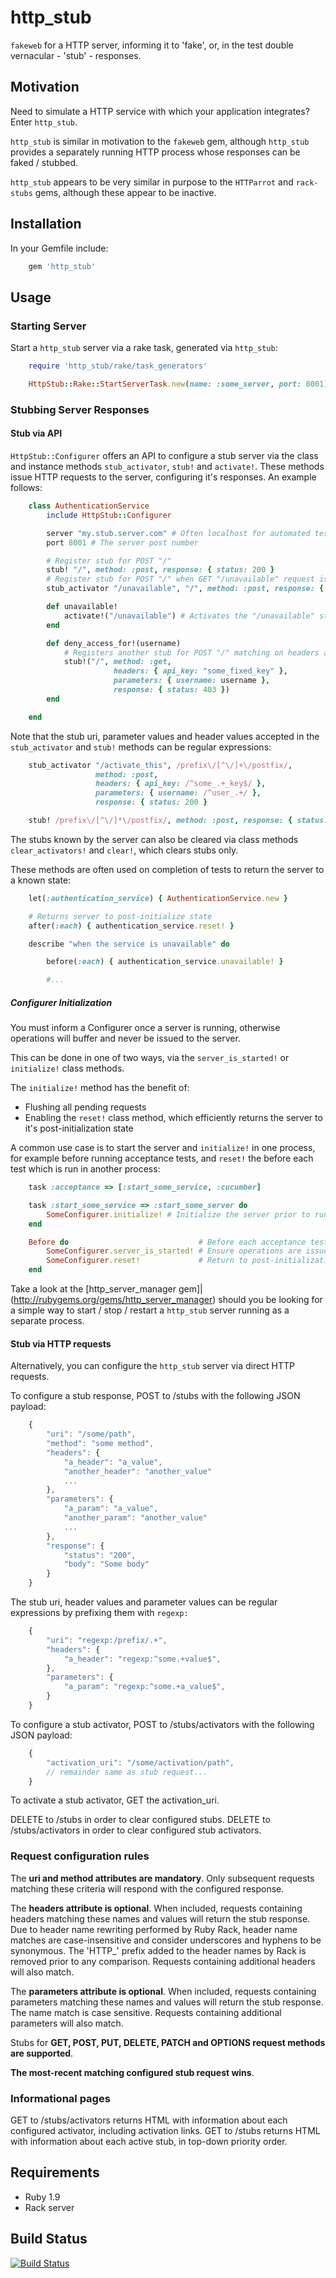 http_stub
=========

```fakeweb``` for a HTTP server, informing it to 'fake', or, in the test double vernacular - 'stub' - responses.

Motivation
----------

Need to simulate a HTTP service with which your application integrates?  Enter ```http_stub```.

```http_stub``` is similar in motivation to the ```fakeweb``` gem, although ```http_stub``` provides a separately running HTTP process whose responses can be faked / stubbed.

```http_stub``` appears to be very similar in purpose to the ```HTTParrot``` and ```rack-stubs``` gems, although these appear to be inactive.

Installation
------------

In your Gemfile include:

```ruby
    gem 'http_stub'
```

Usage
-----

### Starting Server ###

Start a ```http_stub``` server via a rake task, generated via ```http_stub```:

```ruby
    require 'http_stub/rake/task_generators'

    HttpStub::Rake::StartServerTask.new(name: :some_server, port: 8001) # Generates 'start_some_server' task
```

### Stubbing Server Responses ###

#### Stub via API ####

```HttpStub::Configurer``` offers an API to configure a stub server via the class and instance methods ```stub_activator```, ```stub!``` and ```activate!```.
These methods issue HTTP requests to the server, configuring it's responses.  An example follows:

```ruby
    class AuthenticationService
        include HttpStub::Configurer

        server "my.stub.server.com" # Often localhost for automated test purposes
        port 8001 # The server post number

        # Register stub for POST "/"
        stub! "/", method: :post, response: { status: 200 }
        # Register stub for POST "/" when GET "/unavailable" request is made
        stub_activator "/unavailable", "/", method: :post, response: { status: 404 }

        def unavailable!
            activate!("/unavailable") # Activates the "/unavailable" stub
        end

        def deny_access_for!(username)
            # Registers another stub for POST "/" matching on headers and parameters
            stub!("/", method: :get,
                       headers: { api_key: "some_fixed_key" },
                       parameters: { username: username },
                       response: { status: 403 })
        end

    end
```

Note that the stub uri, parameter values and header values accepted in the ```stub_activator``` and ```stub!``` methods
can be regular expressions:

```ruby
    stub_activator "/activate_this", /prefix\/[^\/]+\/postfix/,
                   method: :post,
                   headers: { api_key: /^some_.+_key$/ },
                   parameters: { username: /^user_.+/ },
                   response: { status: 200 }

    stub! /prefix\/[^\/]*\/postfix/, method: :post, response: { status: 200 }
```

The stubs known by the server can also be cleared via class methods ```clear_activators!``` and ```clear!```,
which clears stubs only.

These methods are often used on completion of tests to return the server to a known state:

```ruby
    let(:authentication_service) { AuthenticationService.new }

    # Returns server to post-initialize state
    after(:each) { authentication_service.reset! }

    describe "when the service is unavailable" do

        before(:each) { authentication_service.unavailable! }

        #...
```

##### Configurer Initialization ######

You must inform a Configurer once a server is running, otherwise operations will buffer and never be issued to the
server.

This can be done in one of two ways, via the ```server_is_started!``` or ```initialize!``` class methods.

The ```initialize!``` method has the benefit of:
* Flushing all pending requests
* Enabling the ```reset!``` class method, which efficiently returns the server to it's post-initialization state

A common use case is to start the server and ```initialize!``` in one process, for example before running acceptance
tests, and ```reset!``` the before each test which is run in another process:

```ruby
    task :acceptance => [:start_some_service, :cucumber]

    task :start_some_service => :start_some_server do
        SomeConfigurer.initialize! # Initialize the server prior to running any tests
    end
```

```ruby
    Before do                             # Before each acceptance test scenario
        SomeConfigurer.server_is_started! # Ensure operations are issued immediately
        SomeConfigurer.reset!             # Return to post-initialization state
    end
```

Take a look at the [http_server_manager gem]|(http://rubygems.org/gems/http_server_manager) should you be looking for a
simple way to start / stop / restart a ```http_stub``` server running as a separate process.

#### Stub via HTTP requests ####

Alternatively, you can configure the ```http_stub``` server via direct HTTP requests.

To configure a stub response, POST to /stubs with the following JSON payload:

```javascript
    {
        "uri": "/some/path",
        "method": "some method",
        "headers": {
            "a_header": "a_value",
            "another_header": "another_value"
            ...
        },
        "parameters": {
            "a_param": "a_value",
            "another_param": "another_value"
            ...
        },
        "response": {
            "status": "200",
            "body": "Some body"
        }
    }
```

The stub uri, header values and parameter values can be regular expressions by prefixing them with ```regexp:```

```javascript
    {
        "uri": "regexp:/prefix/.+",
        "headers": {
            "a_header": "regexp:^some.+value$",
        },
        "parameters": {
            "a_param": "regexp:^some.+a_value$",
        }
    }
```

To configure a stub activator, POST to /stubs/activators with the following JSON payload:

```javascript
    {
        "activation_uri": "/some/activation/path",
        // remainder same as stub request...
    }
```

To activate a stub activator, GET the activation_uri.

DELETE to /stubs in order to clear configured stubs.
DELETE to /stubs/activators in order to clear configured stub activators.

### Request configuration rules ###

The **uri and method attributes are mandatory**.
Only subsequent requests matching these criteria will respond with the configured response.

The **headers attribute is optional**.
When included, requests containing headers matching these names and values will return the stub response.
Due to header name rewriting performed by Ruby Rack, header name matches are case-insensitive and consider underscores and hyphens to be synonymous.
The 'HTTP_' prefix added to the header names by Rack is removed prior to any comparison.
Requests containing additional headers will also match.

The **parameters attribute is optional**.
When included, requests containing parameters matching these names and values will return the stub response.
The name match is case sensitive.
Requests containing additional parameters will also match.

Stubs for **GET, POST, PUT, DELETE, PATCH and OPTIONS request methods are supported**.

**The most-recent matching configured stub request wins**.

### Informational pages ###

GET to /stubs/activators returns HTML with information about each configured activator, including activation links.
GET to /stubs returns HTML with information about each active stub, in top-down priority order.

Requirements
------------

* Ruby 1.9
* Rack server

Build Status
------------

[![Build Status](https://travis-ci.org/MYOB-Technology/http_stub.png)](https://travis-ci.org/MYOB-Technology/http_stub)
